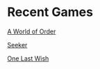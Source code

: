 # Recent Games

[A World of Order](https://choppa2.itch.io/awoo)

[Seeker](https://choppa2.itch.io/seeker)

[One Last Wish](https://choppa2.itch.io/one-last-wish)
